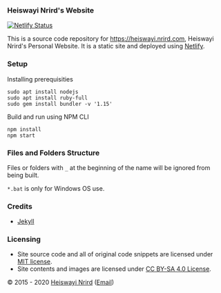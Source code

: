 ### Heiswayi Nrird's Website

[![Netlify Status](https://api.netlify.com/api/v1/badges/72b75a51-a71b-4941-90c1-804ad0674f9f/deploy-status)](https://app.netlify.com/sites/heiswayi-nrird-techblog/deploys)

This is a source code repository for https://heiswayi.nrird.com, Heiswayi Nrird's Personal Website. It is a static site and deployed using [Netlify](https://www.netlify.com/).

### Setup

Installing prerequisities

```
sudo apt install nodejs
sudo apt install ruby-full
sudo gem install bundler -v '1.15'
```

Build and run using NPM CLI

```
npm install
npm start
```

### Files and Folders Structure

Files or folders with `_` at the beginning of the name will be ignored from being built.

`*.bat` is only for Windows OS use.

### Credits

- [Jekyll](http://jekyllrb.com/)

### Licensing

- Site source code and all of original code snippets are licensed under [MIT license](LICENSE.md).
- Site contents and images are licensed under [CC BY-SA 4.0 License](https://creativecommons.org/licenses/by-sa/4.0/).

© 2015 - 2020 [Heiswayi Nrird](https://heiswayi.nrird.com/about) ([Email](mailto:heiswayi@nrird.com))
